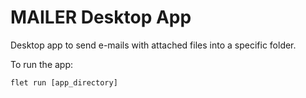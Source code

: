 # MAILER Desktop App

Desktop app to send e-mails with attached files into a specific folder.

To run the app:

```
flet run [app_directory]
```
